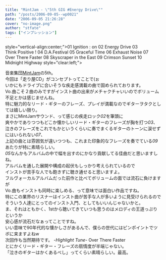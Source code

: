 ```yaml
---
title: "MintJam - \"5th GIG #Energy Drive\""
path: "/posts/2006-09-05--wp0021"
date: "2006-09-05 21:26:28"
cover: "no-image.png"
author: "stfate"
tags: ["インプレッション"]
---
```


<style type="text/css">
<!--
p {white-space: pre-wrap};
-->
</style>

style="vertical-align:center;">01 Ignition : on
02 Energy Drive
03 Think Positive !
04 D.A.Festival
05 Graceful Time
06 Exhaust Noise
07 Over There Faster
08 Skyscraper in the East
09 Crimson Sunset
10 Midnight Highway
style="clear:left;">

<!--more-->
音楽集団<a href="http://www.mintjam.net/" target="_blank">MintJam</a>の5th。
今回は「走り屋CD」がコンセプトってことで(ぉ
いかにもドライブに合いそうな疾走感満載の曲で固められております。
Vo.曲こそ２曲のみですがインスト曲の出来がメチャクチャいいのでボリューム不足とかは感じませんね。
特に魅力的なリード・ギターのフレーズ、プレイが満載なのでギターヲタクとしては嬉しい限り。
まさにMintJamサウンド、って感じの疾走ロック<em>02</em>を筆頭に
爽やかでありつつもどこか懐かしいリード・ギターのフレーズが胸を打つ<em>03</em>、
泣きのフレーズをこれでもかというくらいに奏でまくるギターのトーンに涙せずにはいられない<em>07</em>、
上記の曲とは雰囲気が違いつつも、これまた印象的なフレーズを奏でている<em>09</em>あたりが特に素晴らしい。
<em>05</em>なんかもアルバムの中で幅を出すのにかなり貢献してる佳曲だと思いますしね。
アルバムを通した展開や構成の起伏もしっかり考えられているので
インストが苦手な人でも飽きずに聴き通せると思いますよ。
フルヴォーカルアルバムだった前作と比べてボリュームの面では流石に負けますが
Vo.曲もインストも同時に楽しめる、って意味では面白い作品ですね。
特にこの業界のリスナーはインスト曲が苦手な人が多いように見受けられるので
そういう人達にとってのインスト入門、としてもいいんじゃないかと。
ま、それはともかく、1stから聴いてきていつも思うのはメロディの王道っぷりというか
安心感が流石だなぁってことですね。
いい意味で90年代的な懐かしさがあるんで、僕らの世代にはピンポイントでツボに来ますよねw
次回作も当然期待です。
<em>-Highlight Tune-</em>
Over There Faster
とにかくリード・ギター・フレーズの扇情度が半端じゃない。
「泣きのギターはかくあるべし」ってくらい素晴らしい。最高。

